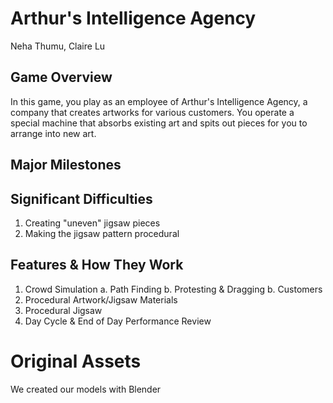 # Arthur's Intelligence Agency

Neha Thumu, Claire Lu

## Game Overview
In this game, you play as an employee of Arthur's Intelligence Agency, a company that creates artworks for various customers. You operate a special machine that absorbs existing art and spits out pieces for you to arrange into new art.

## Major Milestones

## Significant Difficulties
1. Creating "uneven" jigsaw pieces
2. Making the jigsaw pattern procedural

## Features & How They Work
1. Crowd Simulation
   a. Path Finding
   b. Protesting & Dragging
   b. Customers
3. Procedural Artwork/Jigsaw Materials
4. Procedural Jigsaw
5. Day Cycle & End of Day Performance Review

# Original Assets
We created our models with Blender
